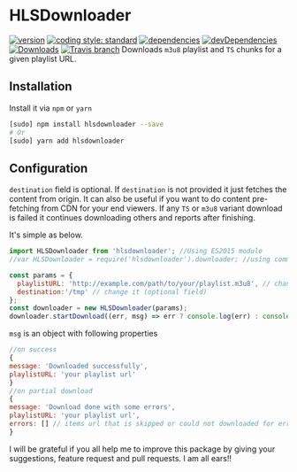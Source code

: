 HLSDownloader
==============
[![version][npm-version]][npm-url] [![coding style: standard][standard-svg]][standard-site]  [![dependencies][npm-dependencies]][dep-status] [![devDependencies][npm-dev-dependencies]][devdep-status] [![Downloads][npm-total-downloads]][npm-url] [![Travis branch](https://img.shields.io/travis/nmrony/hlsdownloader/master.svg?style=flat-square)](https://travis-ci.org/nmrony/hlsdownloader)
Downloads `m3u8` playlist and `TS` chunks for a given playlist URL.

Installation
------------
Install it via `npm` or `yarn`

```sh
[sudo] npm install hlsdownloader --save
# Or
[sudo] yarn add hlsdownloader
```

Configuration
-------------
`destination` field is optional. If `destination` is not provided it just fetches the content from origin.
It can also be useful if you want to do content pre-fetching from CDN for your end viewers. If any `TS` or `m3u8`
 variant download is failed it continues downloading others and reports after finishing.

It's simple as below.

```js
import HLSDownloader from 'hlsdownloader'; //Using ES2015 module
//var HLSDownloader = require('hlsdownloader').downloader; //using commonJS module

const params = {
  playlistURL: 'http://example.com/path/to/your/playlist.m3u8', // change it
  destination:'/tmp' // change it (optional field)
};
const downloader = new HLSDownloader(params);
downloader.startDownload((err, msg) => err ? console.log(err) : console.log(msg));
```
`msg` is an object with following properties

```js
//on success
{
message: 'Downloaded successfully',
playlistURL: 'your playlist url'
}
//on partial download
{
message: 'Download done with some errors',
playlistURL: 'your playlist url',
errors: [] // items url that is skipped or could not downloaded for error
}
```

I will be grateful if you all help me to improve this package by giving your suggestions, feature request and
pull requests. I am all ears!!

[npm-badge]: https://nodei.co/npm/hlsdownloader.png?compact=true
[npm-version]: https://img.shields.io/npm/v/hlsdownloader.svg?style=flat-square
[npm-dependencies]: https://img.shields.io/david/nmrony/hlsdownloader.svg?style=flat-square
[npm-dev-dependencies]: https://img.shields.io/david/dev/nmrony/hlsdownloader.svg?style=flat-square
[npm-total-downloads]: https://img.shields.io/npm/dm/hlsdownloader.svg?style=flat-square
[npm-url]: https://www.npmjs.com/package/hlsdownloader
[dep-status]: https://david-dm.org/nmrony/hlsdownloader#info=dependencies&view=table
[devdep-status]: https://david-dm.org/nmrony/hlsdownloader#info=devDependencies&view=table
[standard-svg]: https://img.shields.io/badge/code%20style-standard-brightgreen.svg
[standard-site]: http://standardjs.com
